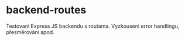 # backend-routes
Testovani Express JS backendu s routama. Vyzkouseni error handlingu, přesměrování apod.
